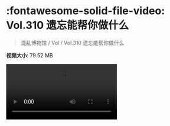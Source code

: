 # :fontawesome-solid-file-video: Vol.310 遗忘能帮你做什么

> 混乱博物馆 / Vol / Vol.310 遗忘能帮你做什么

**视频大小**: 79.52 MB

<div class="video"><video src="https://file.hsyhx.top/archive/310.mp4" controls preload>🤔 您的浏览器不支持 video 标签</video></div>
